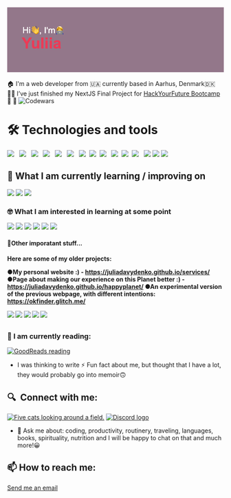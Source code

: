 ### 

<img src="https://github.com/juliadavydenko/juliadavydenko/blob/main/header.png?raw=true">

🏠 I'm a web developer from 🇺🇦 currently based in Aarhus, Denmark🇩🇰<br>
👩‍💻 I’ve just finished my NextJS Final Project for <a href="https://github.com/HackYourFuture-CPH">HackYourFuture Bootcamp</a>👩 💫
![Codewars](https://github.r2v.ch/codewars?user=juliadavydenko&stroke=%23A78295)


  <h1>🛠  Technologies and tools</h1>
<div><img src="https://img.shields.io/badge/JavaScript-323330?style=for-the-badge&logo=javascript&logoColor=F7DF1E" /> &nbsp; <img src="https://img.shields.io/badge/TypeScript-007ACC?style=for-the-badge&logo=typescript&logoColor=white" /> &nbsp;
<img src="https://img.shields.io/badge/HTML5-E34F26?style=for-the-badge&logo=html5&logoColor=white" /> &nbsp;
<img src="https://img.shields.io/badge/CSS3-1572B6?style=for-the-badge&logo=css3&logoColor=white" /> &nbsp;
<img src="https://img.shields.io/badge/React-20232A?style=for-the-badge&logo=react&logoColor=61DAFB" /> &nbsp;
<img src="https://img.shields.io/badge/GIT-E44C30?style=for-the-badge&logo=git&logoColor=white" /> &nbsp;
<img src="https://img.shields.io/badge/Node.js-339933?style=for-the-badge&logo=nodedotjs&logoColor=white" />&nbsp;
  <img src="https://img.shields.io/badge/MongoDB-4EA94B?style=for-the-badge&logo=mongodb&logoColor=white" />&nbsp;
  <img src="https://img.shields.io/badge/MySQL-005C84?style=for-the-badge&logo=mysql&logoColor=white" /> &nbsp;
  <img src="https://img.shields.io/badge/Express.js-000000?style=for-the-badge&logo=express&logoColor=white" height="25" />&nbsp;
  <img src="https://img.shields.io/badge/next.js-000000?style=for-the-badge&logo=nextdotjs&logoColor=white" />&nbsp;
  <img src="https://img.shields.io/badge/VSCode-0078D4?style=for-the-badge&logo=visual%20studio%20code&logoColor=white" /> &nbsp;
  <img src="https://img.shields.io/badge/Bootstrap-563D7C?style=for-the-badge&logo=bootstrap&logoColor=white" />
  <img src="https://img.shields.io/badge/Yarn-2C8EBB?style=for-the-badge&logo=yarn&logoColor=white" />
  <img src="https://img.shields.io/badge/Vite-B73BFE?style=for-the-badge&logo=vite&logoColor=FFD62E" /></div>

  <h2>📖  What I am currently learning / improving on</h2>
 <div><img src="https://img.shields.io/badge/Tailwind_CSS-38B2AC?style=for-the-badge&logo=tailwind-css&logoColor=white" />
  <img src="https://img.shields.io/badge/Material%20UI-007FFF?style=for-the-badge&logo=mui&logoColor=white" />
  <img src="https://img.shields.io/badge/nestjs-E0234E?style=for-the-badge&logo=nestjs&logoColor=white" /></div>

<h3>🤓 What I am interested in learning at some point</h3>
 <div><img src="https://img.shields.io/badge/styled--components-DB7093?style=for-the-badge&logo=styled-components&logoColor=white" />
<img src="https://img.shields.io/badge/Swift-FA7343?style=for-the-badge&logo=swift&logoColor=white" />
<img src="https://img.shields.io/badge/Flutter-02569B?style=for-the-badge&logo=flutter&logoColor=white" /> 
<img src="https://img.shields.io/badge/Go-00ADD8?style=for-the-badge&logo=go&logoColor=white" /> 
  <img src="https://img.shields.io/badge/Chakra--UI-319795?style=for-the-badge&logo=chakra-ui&logoColor=white" /> 
<img src="https://img.shields.io/badge/Vue.js-35495E?style=for-the-badge&logo=vuedotjs&logoColor=4FC08D" />
</div>

<h4>🚀Other imporatant stuff...<h4>
  
  Here are some of my older projects:

●My personal website  :) - https://juliadavydenko.github.io/services/
●Page about making our experience on this Planet better :)  - https://juliadavydenko.github.io/happyplanet/
●An experimental version of the previous webpage, with different intentions:
https://okfinder.glitch.me/

<div><img src="https://img.shields.io/badge/Jira-0052CC?style=for-the-badge&logo=Jira&logoColor=white" />
<img src="https://img.shields.io/badge/Notion-000000?style=for-the-badge&logo=notion&logoColor=white" />
<img src="https://img.shields.io/badge/Miro-F7C922?style=for-the-badge&logo=Miro&logoColor=050036" />
  <img src="https://img.shields.io/badge/Slack-4A154B?style=for-the-badge&logo=slack&logoColor=white" />
   <img src="https://img.shields.io/badge/Trello-0052CC?style=for-the-badge&logo=trello&logoColor=white" />
</div>
 
## <h3 align="left">📖 I am currently reading:</h3>
<a href="https://www.goodreads.com/review/list/166780261-julia-davydenko?shelf=currently-reading"><img src="https://images-na.ssl-images-amazon.com/images/S/compressed.photo.goodreads.com/books/1391976004i/18104725.jpg"
 alt="GoodReads reading" width="150" /></a>

- I was thinking to write ⚡ Fun fact about me, but thought that I have a lot, they would probably go into memoir🙃
 
## 🔍  Connect with me:
  <a href="https://www.linkedin.com/in/yuliia-d-22311648/"><img src="https://img.shields.io/badge/LinkedIn-0077B5?style=for-the-badge&logo=linkedin&logoColor=white" alt="Five cats looking around a field." alt="LinkedIn logo"/></a> <a href="https://discord.com/users/SecretSalty1729/"><img src="https://img.shields.io/badge/Discord-5865F2?style=for-the-badge&logo=discord&logoColor=white" alt="Discord logo"/></a> 
- 💬 Ask me about: coding, productivity, routinery, traveling, languages, books, spirituality, nutrition and I will be happy to chat on that and much more!😀
##  📫 How to reach me: 
  <a href="mailto:julietta12345@yahoo.com">Send me an email</a>

  

